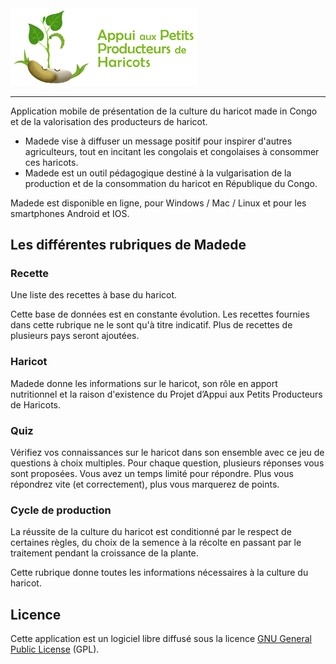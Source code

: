 <img src="local/1.png" alt="drawing" title="Madede écran d'acceiul mock-up" width="300"/>

---
Application mobile de présentation de la culture du haricot made in Congo et de la valorisation des producteurs de haricot.

- Madede vise à diffuser un message positif pour inspirer d'autres agriculteurs, tout en incitant les
congolais et congolaises à consommer ces haricots.
- Madede est un outil pédagogique destiné à la vulgarisation de la production et de la
consommation du haricot en République du Congo.

Madede est disponible en ligne, pour Windows / Mac / Linux et pour les smartphones Android et IOS.

## Les différentes rubriques de Madede

### Recette
Une liste des recettes à base du haricot.

Cette base de données est en constante évolution. Les recettes fournies dans cette rubrique ne le sont qu'à titre indicatif. Plus de recettes de plusieurs pays seront ajoutées.

### Haricot
Madede donne les informations sur le haricot, son rôle en apport nutritionnel et la raison d'existence du Projet d’Appui aux Petits Producteurs de Haricots.

### Quiz
Vérifiez vos connaissances sur le haricot dans son ensemble avec ce jeu de questions à choix multiples. Pour chaque question, plusieurs réponses vous sont proposées. Vous avez un temps limité pour répondre. Plus vous répondrez vite (et correctement), plus vous marquerez de points.

### Cycle de production
La réussite de la culture du haricot est conditionné par le respect de certaines règles, du choix de la semence à la récolte en passant par le traitement pendant la croissance de la plante.

Cette rubrique donne toutes les informations nécessaires à la culture du haricot.

## Licence
Cette application est un logiciel libre diffusé sous la licence [GNU General Public License](LICENSE) (GPL).
